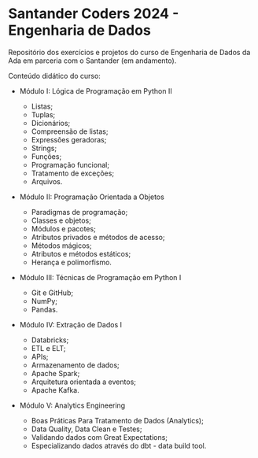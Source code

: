 # Santander Coders 2024 - Engenharia de Dados

Repositório dos exercícios e projetos do curso de Engenharia de Dados da Ada em parceria com o Santander (em andamento).

Conteúdo didático do curso:
* Módulo I: Lógica de Programação em Python II
  - Listas;
  - Tuplas;
  - Dicionários;
  - Compreensão de listas;
  - Expressões geradoras;
  - Strings;
  - Funções;
  - Programação funcional;
  - Tratamento de exceções;
  - Arquivos.
    
* Módulo II: Programação Orientada a Objetos
  - Paradigmas de programação;
  - Classes e objetos;
  - Módulos e pacotes;
  - Atributos privados e métodos de acesso;
  - Métodos mágicos;
  - Atributos e métodos estáticos;
  - Herança e polimorfismo.

* Módulo III: Técnicas de Programação em Python I
  - Git e GitHub;
  - NumPy;
  - Pandas.

* Módulo IV: Extração de Dados I
  - Databricks;
  - ETL e ELT;
  - APIs;
  - Armazenamento de dados;
  - Apache Spark;
  - Arquitetura orientada a eventos;
  - Apache Kafka.

* Módulo V: Analytics Engineering
  - Boas Práticas Para Tratamento de Dados (Analytics);
  - Data Quality, Data Clean e Testes;
  - Validando dados com Great Expectations;
  - Especializando dados através do dbt - data build tool.
  
